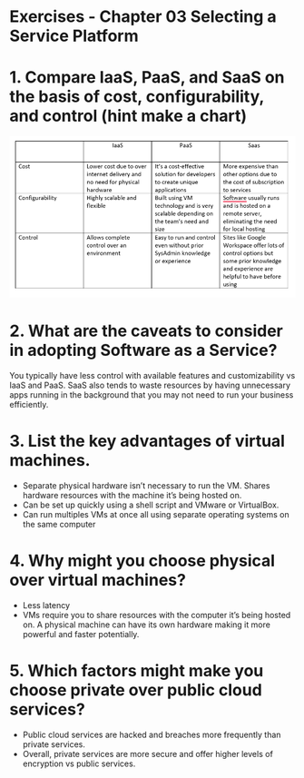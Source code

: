 # Exercises - Chapter 03 Selecting a Service Platform

# 1. Compare IaaS, PaaS, and SaaS on the basis of cost, configurability, and control (hint make a chart)
	
![IChart](images/chart.PNG "IChart")

# 2. What are the caveats to consider in adopting Software as a Service?

You typically have less control with available features and customizability vs IaaS and PaaS. SaaS also tends to waste resources by having unnecessary apps running in the background that you may not need to run your business efficiently. 

# 3. List the key advantages of virtual machines.

- Separate physical hardware isn’t necessary to run the VM. Shares hardware resources with the machine it’s being hosted on.
- Can be set up quickly using a shell script and VMware or VirtualBox. 
- Can run multiples VMs at once all using separate operating systems on the same computer

# 4. Why might you choose physical over virtual machines?

- Less latency
- VMs require you to share resources with the computer it’s being hosted on. A physical machine can have its own hardware making it more powerful and faster potentially. 

# 5. Which factors might make you choose private over public cloud services?
- Public cloud services are hacked and breaches more frequently than private services.
- Overall, private services are more secure and offer higher levels of encryption vs public services.
